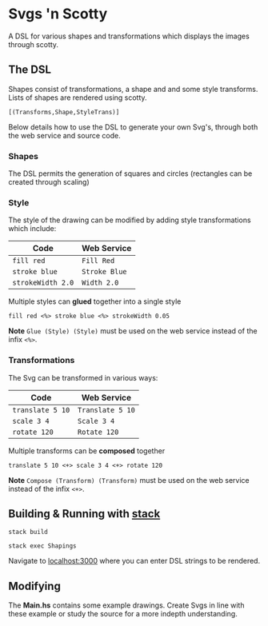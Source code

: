 # Svgs 'n Scotty
A DSL for various shapes and transformations which displays the images through scotty.

## The DSL
Shapes consist of transformations, a shape and and some style transforms. Lists of shapes are rendered using scotty.
```
[(Transforms,Shape,StyleTrans)]
```
Below details how to use the DSL to generate your own Svg's, through both the web service and source code.

### Shapes
The DSL permits the generation of squares and circles (rectangles can be created through scaling)

### Style
The style of the drawing can be modified by adding style transformations which include:

| __Code__          | __Web Service__ |
|---|---|
| `fill red`        | `Fill Red`      |
| `stroke blue`     | `Stroke Blue`   |
| `strokeWidth 2.0` | `Width 2.0`     |

Multiple styles can __glued__ together into a single style
```
fill red <%> stroke blue <%> strokeWidth 0.05
```
__Note__ ```Glue (Style) (Style)``` must be used on the web service instead of the infix ```<%>```.

### Transformations
The Svg can be transformed in various ways:

| __Code__          | __Web Service__ |
|---|---|
| `translate 5 10`  | `Translate 5 10`|
| `scale 3 4`       | `Scale 3 4`     |
| `rotate 120`      | `Rotate 120`    |

Multiple transforms can be __composed__ together
```
translate 5 10 <+> scale 3 4 <+> rotate 120
```
__Note__ `Compose (Transform) (Transform)` must be used on the web service instead of the infix `<+>`.

## Building & Running with [stack](https://docs.haskellstack.org/en/stable/README/)
```
stack build
```
```
stack exec Shapings
```
Navigate to [localhost:3000](http://localhost:3000) where you can enter DSL strings to be rendered.

## Modifying
The __Main.hs__ contains some example drawings. Create Svgs in line with these example or study the source for a more indepth understanding.
